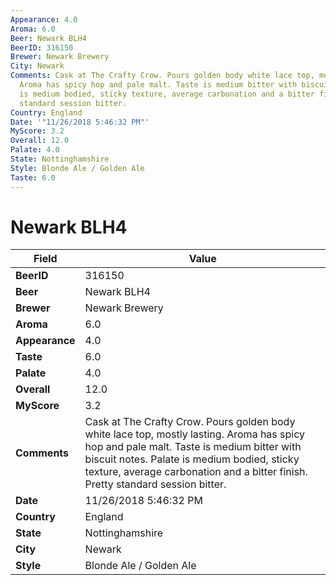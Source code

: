 ```yaml
---
Appearance: 4.0
Aroma: 6.0
Beer: Newark BLH4
BeerID: 316150
Brewer: Newark Brewery
City: Newark
Comments: Cask at The Crafty Crow. Pours golden body white lace top, mostly lasting.
  Aroma has spicy hop and pale malt. Taste is medium bitter with biscuit notes. Palate
  is medium bodied, sticky texture, average carbonation and a bitter finish. Pretty
  standard session bitter.
Country: England
Date: '"11/26/2018 5:46:32 PM"'
MyScore: 3.2
Overall: 12.0
Palate: 4.0
State: Nottinghamshire
Style: Blonde Ale / Golden Ale
Taste: 6.0
---
```


# Newark BLH4

| Field         | Value |
|---------------|-------|
| **BeerID** | 316150 |
| **Beer** | Newark BLH4 |
| **Brewer** | Newark Brewery |
| **Aroma** | 6.0 |
| **Appearance** | 4.0 |
| **Taste** | 6.0 |
| **Palate** | 4.0 |
| **Overall** | 12.0 |
| **MyScore** | 3.2 |
| **Comments** | Cask at The Crafty Crow. Pours golden body white lace top, mostly lasting. Aroma has spicy hop and pale malt. Taste is medium bitter with biscuit notes. Palate is medium bodied, sticky texture, average carbonation and a bitter finish. Pretty standard session bitter. |
| **Date** | 11/26/2018 5:46:32 PM |
| **Country** | England |
| **State** | Nottinghamshire |
| **City** | Newark |
| **Style** | Blonde Ale / Golden Ale |
